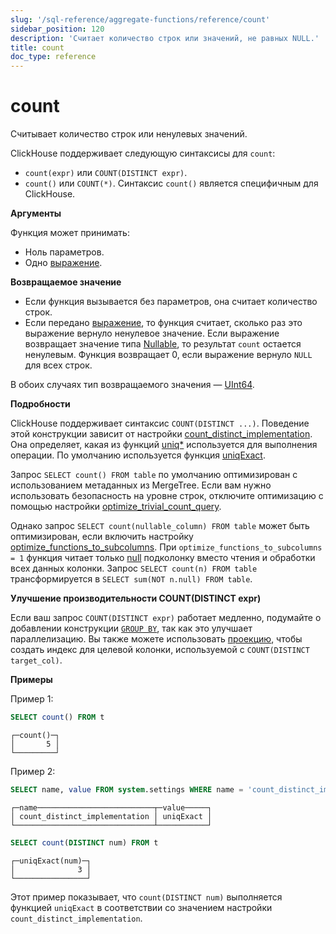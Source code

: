 ```yaml
---
slug: '/sql-reference/aggregate-functions/reference/count'
sidebar_position: 120
description: 'Считает количество строк или значений, не равных NULL.'
title: count
doc_type: reference
---
```

# count

Считывает количество строк или ненулевых значений.

ClickHouse поддерживает следующую синтаксисы для `count`:

- `count(expr)` или `COUNT(DISTINCT expr)`.
- `count()` или `COUNT(*)`. Синтаксис `count()` является специфичным для ClickHouse.

**Аргументы**

Функция может принимать:

- Ноль параметров.
- Одно [выражение](/sql-reference/syntax#expressions).

**Возвращаемое значение**

- Если функция вызывается без параметров, она считает количество строк.
- Если передано [выражение](/sql-reference/syntax#expressions), то функция считает, сколько раз это выражение вернуло ненулевое значение. Если выражение возвращает значение типа [Nullable](../../../sql-reference/data-types/nullable.md), то результат `count` остается ненулевым. Функция возвращает 0, если выражение вернуло `NULL` для всех строк.

В обоих случаях тип возвращаемого значения — [UInt64](../../../sql-reference/data-types/int-uint.md).

**Подробности**

ClickHouse поддерживает синтаксис `COUNT(DISTINCT ...)`. Поведение этой конструкции зависит от настройки [count_distinct_implementation](../../../operations/settings/settings.md#count_distinct_implementation). Она определяет, какая из функций [uniq*](/sql-reference/aggregate-functions/reference/uniq) используется для выполнения операции. По умолчанию используется функция [uniqExact](/sql-reference/aggregate-functions/reference/uniqexact).

Запрос `SELECT count() FROM table` по умолчанию оптимизирован с использованием метаданных из MergeTree. Если вам нужно использовать безопасность на уровне строк, отключите оптимизацию с помощью настройки [optimize_trivial_count_query](/operations/settings/settings#optimize_trivial_count_query).

Однако запрос `SELECT count(nullable_column) FROM table` может быть оптимизирован, если включить настройку [optimize_functions_to_subcolumns](/operations/settings/settings#optimize_functions_to_subcolumns). При `optimize_functions_to_subcolumns = 1` функция читает только [null](../../../sql-reference/data-types/nullable.md#finding-null) подколонку вместо чтения и обработки всех данных колонки. Запрос `SELECT count(n) FROM table` трансформируется в `SELECT sum(NOT n.null) FROM table`.

**Улучшение производительности COUNT(DISTINCT expr)**

Если ваш запрос `COUNT(DISTINCT expr)` работает медленно, подумайте о добавлении конструкции [`GROUP BY`](/sql-reference/statements/select/group-by), так как это улучшает параллелизацию. Вы также можете использовать [проекцию](../../../sql-reference/statements/alter/projection.md), чтобы создать индекс для целевой колонки, используемой с `COUNT(DISTINCT target_col)`.

**Примеры**

Пример 1:

```sql
SELECT count() FROM t
```

```text
┌─count()─┐
│       5 │
└─────────┘
```

Пример 2:

```sql
SELECT name, value FROM system.settings WHERE name = 'count_distinct_implementation'
```

```text
┌─name──────────────────────────┬─value─────┐
│ count_distinct_implementation │ uniqExact │
└───────────────────────────────┴───────────┘
```

```sql
SELECT count(DISTINCT num) FROM t
```

```text
┌─uniqExact(num)─┐
│              3 │
└────────────────┘
```

Этот пример показывает, что `count(DISTINCT num)` выполняется функцией `uniqExact` в соответствии со значением настройки `count_distinct_implementation`.